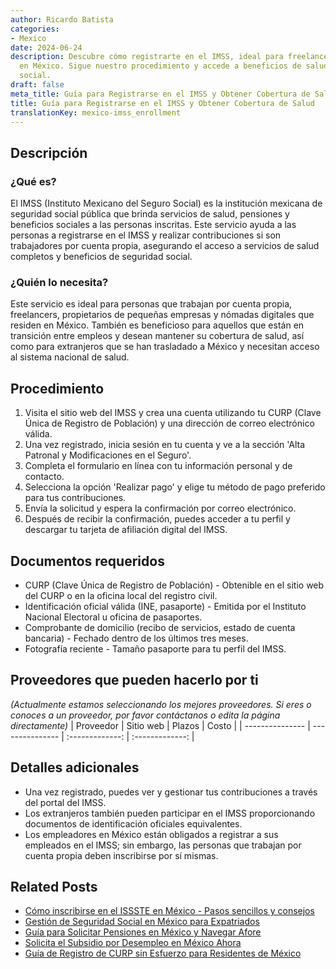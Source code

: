 ```yaml
---
author: Ricardo Batista
categories:
- Mexico
date: 2024-06-24
description: Descubre cómo registrarte en el IMSS, ideal para freelancers y nómadas
  en México. Sigue nuestro procedimiento y accede a beneficios de salud y seguridad
  social.
draft: false
meta_title: Guía para Registrarse en el IMSS y Obtener Cobertura de Salud
title: Guía para Registrarse en el IMSS y Obtener Cobertura de Salud
translationKey: mexico-imss_enrollment
---
```



## Descripción
### ¿Qué es?
El IMSS (Instituto Mexicano del Seguro Social) es la institución mexicana de seguridad social pública que brinda servicios de salud, pensiones y beneficios sociales a las personas inscritas. Este servicio ayuda a las personas a registrarse en el IMSS y realizar contribuciones si son trabajadores por cuenta propia, asegurando el acceso a servicios de salud completos y beneficios de seguridad social.

### ¿Quién lo necesita?
Este servicio es ideal para personas que trabajan por cuenta propia, freelancers, propietarios de pequeñas empresas y nómadas digitales que residen en México. También es beneficioso para aquellos que están en transición entre empleos y desean mantener su cobertura de salud, así como para extranjeros que se han trasladado a México y necesitan acceso al sistema nacional de salud.

## Procedimiento

1. Visita el sitio web del IMSS y crea una cuenta utilizando tu CURP (Clave Única de Registro de Población) y una dirección de correo electrónico válida.
2. Una vez registrado, inicia sesión en tu cuenta y ve a la sección 'Alta Patronal y Modificaciones en el Seguro'.
3. Completa el formulario en línea con tu información personal y de contacto.
4. Selecciona la opción 'Realizar pago' y elige tu método de pago preferido para tus contribuciones.
5. Envía la solicitud y espera la confirmación por correo electrónico.
6. Después de recibir la confirmación, puedes acceder a tu perfil y descargar tu tarjeta de afiliación digital del IMSS.

## Documentos requeridos

- CURP (Clave Única de Registro de Población) - Obtenible en el sitio web del CURP o en la oficina local del registro civil.
- Identificación oficial válida (INE, pasaporte) - Emitida por el Instituto Nacional Electoral u oficina de pasaportes.
- Comprobante de domicilio (recibo de servicios, estado de cuenta bancaria) - Fechado dentro de los últimos tres meses.
- Fotografía reciente - Tamaño pasaporte para tu perfil del IMSS.

## Proveedores que pueden hacerlo por ti
_(Actualmente estamos seleccionando los mejores proveedores. Si eres o conoces a un proveedor, por favor contáctanos o edita la página directamente)_
| Proveedor        |     Sitio web     |     Plazos    |       Costo      |
| --------------- | --------------- |  :-------------: | :-------------: |

## Detalles adicionales

- Una vez registrado, puedes ver y gestionar tus contribuciones a través del portal del IMSS.
- Los extranjeros también pueden participar en el IMSS proporcionando documentos de identificación oficiales equivalentes.
- Los empleadores en México están obligados a registrar a sus empleados en el IMSS; sin embargo, las personas que trabajan por cuenta propia deben inscribirse por sí mismas.
## Related Posts

- [Cómo inscribirse en el ISSSTE en México - Pasos sencillos y consejos](https://tramitit.com/spanish/guides/mexico/inscripción_al_issste/)
- [Gestión de Seguridad Social en México para Expatriados](https://tramitit.com/spanish/guides/mexico/seguro_social/)
- [Guía para Solicitar Pensiones en México y Navegar Afore](https://tramitit.com/spanish/guides/mexico/solicitud_de_pensión/)
- [Solicita el Subsidio por Desempleo en México Ahora](https://tramitit.com/spanish/guides/mexico/solicitud_de_subsidio_para_desempleo/)
- [Guía de Registro de CURP sin Esfuerzo para Residentes de México](https://tramitit.com/spanish/guides/mexico/registro_curp/)